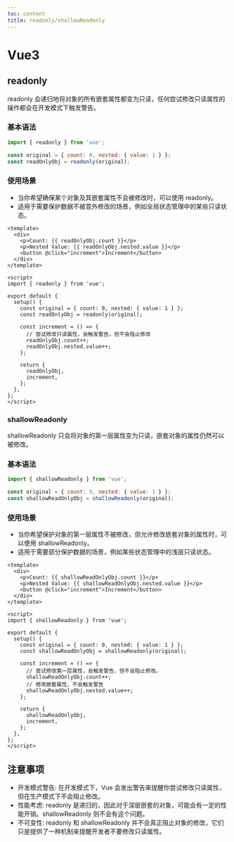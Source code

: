 ```yaml
---
toc: content
title: readonly/shallowReadonly
---
```


# Vue3

## readonly

readonly 会递归地将对象的所有嵌套属性都变为只读，任何尝试修改只读属性的操作都会在开发模式下触发警告。

### 基本语法

```javascript
import { readonly } from 'vue';

const original = { count: 0, nested: { value: 1 } };
const readOnlyObj = readonly(original);
```

### 使用场景

- 当你希望确保某个对象及其嵌套属性不会被修改时，可以使用 readonly。
- 适用于需要保护数据不被意外修改的场景，例如全局状态管理中的某些只读状态。

```vue
<template>
  <div>
    <p>Count: {{ readOnlyObj.count }}</p>
    <p>Nested Value: {{ readOnlyObj.nested.value }}</p>
    <button @click="increment">Increment</button>
  </div>
</template>

<script>
import { readonly } from 'vue';

export default {
  setup() {
    const original = { count: 0, nested: { value: 1 } };
    const readOnlyObj = readonly(original);

    const increment = () => {
      // 尝试修改只读属性，会触发警告，但不会阻止修改
      readOnlyObj.count++;
      readOnlyObj.nested.value++;
    };

    return {
      readOnlyObj,
      increment,
    };
  },
};
</script>
```

### shallowReadonly

shallowReadonly 只会将对象的第一层属性变为只读，嵌套对象的属性仍然可以被修改。

### 基本语法

```javascript
import { shallowReadonly } from 'vue';

const original = { count: 0, nested: { value: 1 } };
const shallowReadOnlyObj = shallowReadonly(original);
```

### 使用场景

- 当你希望保护对象的第一层属性不被修改，但允许修改嵌套对象的属性时，可以使用 shallowReadonly。
- 适用于需要部分保护数据的场景，例如某些状态管理中的浅层只读状态。

```vue
<template>
  <div>
    <p>Count: {{ shallowReadOnlyObj.count }}</p>
    <p>Nested Value: {{ shallowReadOnlyObj.nested.value }}</p>
    <button @click="increment">Increment</button>
  </div>
</template>

<script>
import { shallowReadonly } from 'vue';

export default {
  setup() {
    const original = { count: 0, nested: { value: 1 } };
    const shallowReadOnlyObj = shallowReadonly(original);

    const increment = () => {
      // 尝试修改第一层属性，会触发警告，但不会阻止修改。
      shallowReadOnlyObj.count++;
      // 修改嵌套属性，不会触发警告
      shallowReadOnlyObj.nested.value++;
    };

    return {
      shallowReadOnlyObj,
      increment,
    };
  },
};
</script>
```

## 注意事项

- 开发模式警告: 在开发模式下，Vue 会发出警告来提醒你尝试修改只读属性，但在生产模式下不会阻止修改。
- 性能考虑: readonly 是递归的，因此对于深层嵌套的对象，可能会有一定的性能开销。shallowReadonly 则不会有这个问题。
- 不可变性: readonly 和 shallowReadonly 并不会真正阻止对象的修改，它们只是提供了一种机制来提醒开发者不要修改只读属性。

<BackTop></BackTop>
<SplashCursor></SplashCursor>

